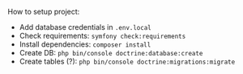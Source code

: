 How to setup project:

- Add database credentials in `.env.local`
- Check requirements: `symfony check:requirements`
- Install dependencies: `composer install`
- Create DB: `php bin/console doctrine:database:create`
- Create tables (?): `php bin/console doctrine:migrations:migrate`
